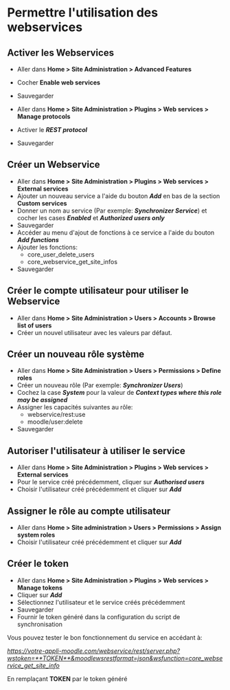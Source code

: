 # Permettre l'utilisation des webservices

## Activer les Webservices
- Aller dans **Home > Site Administration > Advanced Features**
- Cocher **Enable web services**
- Sauvegarder


- Aller dans **Home > Site Administration > Plugins > Web services > Manage protocols**
- Activer le **_REST protocol_**
- Sauvegarder

## Créer un Webservice
- Aller dans **Home > Site Administration > Plugins > Web services > External services**
- Ajouter un nouveau service a l'aide du bouton **_Add_** en bas de la section **Custom services**
- Donner un nom au service (Par exemple: **_Synchronizer Service_**) et cocher les cases **_Enabled_** et **_Authorized users only_**
- Sauvegarder
- Accéder au menu d'ajout de fonctions à ce service a l'aide du bouton **_Add functions_**
- Ajouter les fonctions:
    - core_user_delete_users
    - core_webservice_get_site_infos
- Sauvegarder

## Créer le compte utilisateur pour utiliser le Webservice
- Aller dans **Home > Site Administration > Users > Accounts > Browse list of users**
- Créer un nouvel utilisateur avec les valeurs par défaut.

## Créer un nouveau rôle système
- Aller dans **Home > Site Administration > Users > Permissions > Define roles**
- Créer un nouveau rôle (Par exemple: **_Synchronizer Users_**)
- Cochez la case **_System_** pour la valeur de **_Context types where this role may be assigned_**
- Assigner les capacités suivantes au rôle:
    - webservice/rest:use
    - moodle/user:delete
- Sauvegarder

## Autoriser l'utilisateur à utiliser le service
- Aller dans **Home > Site Administration > Plugins > Web services > External services**
- Pour le service créé précédemment, cliquer sur **_Authorised users_**
- Choisir l'utilisateur créé précédemment et cliquer sur **_Add_**

## Assigner le rôle au compte utilisateur
- Aller dans **Home > Site administration > Users > Permissions > Assign system roles**
- Choisir l'utilisateur créé précédemment et cliquer sur **_Add_**

## Créer le token
- Aller dans **Home > Site Administration > Plugins > Web services > Manage tokens**
- Cliquer sur **_Add_**
- Sélectionnez l'utilisateur et le service créés précédemment
- Sauvegarder
- Fournir le token généré dans la configuration du script de synchronisation


Vous pouvez tester le bon fonctionnement du service en accédant à:

_https://votre-appli-moodle.com/webservice/rest/server.php?wstoken=**TOKEN**&moodlewsrestformat=json&wsfunction=core_webservice_get_site_info_

En remplaçant **TOKEN** par le token généré
